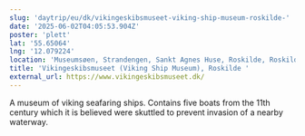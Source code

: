 ```yaml
---
slug: 'daytrip/eu/dk/vikingeskibsmuseet-viking-ship-museum-roskilde-'
date: '2025-06-02T04:05:53.904Z'
poster: 'plett'
lat: '55.65064'
lng: '12.079224'
location: 'Museumsøen, Strandengen, Sankt Agnes Huse, Roskilde, Roskilde Municipality, Region Zealand, 4000, Denmark'
title: 'Vikingeskibsmuseet (Viking Ship Museum), Roskilde '
external_url: https://www.vikingeskibsmuseet.dk/
---
```

A museum of viking seafaring ships. Contains five boats from the 11th century which it is believed were skuttled to prevent invasion of a nearby waterway.